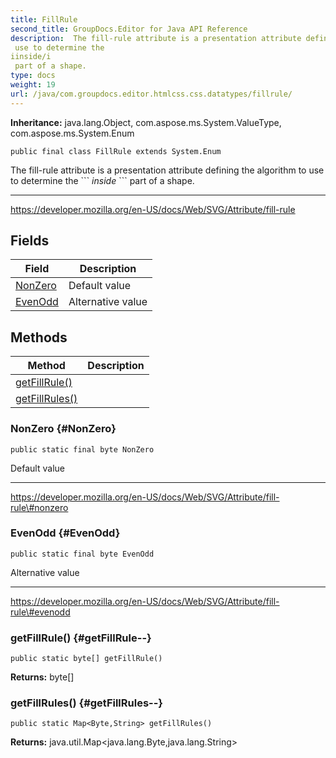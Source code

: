 ```yaml
---
title: FillRule
second_title: GroupDocs.Editor for Java API Reference
description:  The fill-rule attribute is a presentation attribute defining the algorithm to
 use to determine the 
iinside/i
 part of a shape.
type: docs
weight: 19
url: /java/com.groupdocs.editor.htmlcss.css.datatypes/fillrule/
---
```

**Inheritance:**
java.lang.Object, com.aspose.ms.System.ValueType, com.aspose.ms.System.Enum
```
public final class FillRule extends System.Enum
```

The fill-rule attribute is a presentation attribute defining the algorithm to use to determine the \`\`\` *inside* \`\`\` part of a shape.

--------------------

https://developer.mozilla.org/en-US/docs/Web/SVG/Attribute/fill-rule
## Fields

| Field | Description |
| --- | --- |
| [NonZero](#NonZero) | Default value |
| [EvenOdd](#EvenOdd) | Alternative value |
## Methods

| Method | Description |
| --- | --- |
| [getFillRule()](#getFillRule--) |  |
| [getFillRules()](#getFillRules--) |  |
### NonZero {#NonZero}
```
public static final byte NonZero
```


Default value

--------------------

https://developer.mozilla.org/en-US/docs/Web/SVG/Attribute/fill-rule\#nonzero

### EvenOdd {#EvenOdd}
```
public static final byte EvenOdd
```


Alternative value

--------------------

https://developer.mozilla.org/en-US/docs/Web/SVG/Attribute/fill-rule\#evenodd

### getFillRule() {#getFillRule--}
```
public static byte[] getFillRule()
```




**Returns:**
byte[]
### getFillRules() {#getFillRules--}
```
public static Map<Byte,String> getFillRules()
```




**Returns:**
java.util.Map<java.lang.Byte,java.lang.String>
